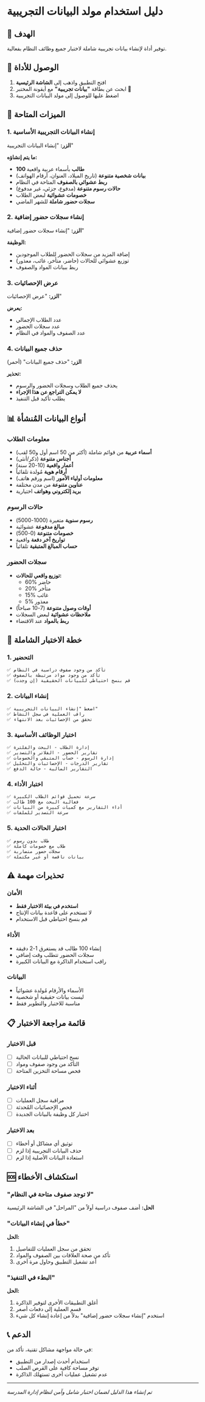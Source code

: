 # دليل استخدام مولد البيانات التجريبية

## 🎯 الهدف
توفير أداة لإنشاء بيانات تجريبية شاملة لاختبار جميع وظائف النظام بفعالية.

## 📍 الوصول للأداة
1. افتح التطبيق واذهب إلى **الشاشة الرئيسية**
2. ابحث عن بطاقة **"بيانات تجريبية"** مع أيقونة المختبر 🧪
3. اضغط عليها للوصول إلى مولد البيانات التجريبية

## 🔧 الميزات المتاحة

### 1. إنشاء البيانات التجريبية الأساسية
**الزر:** "إنشاء البيانات التجريبية"

**ما يتم إنشاؤه:**
- **100 طالب** بأسماء عربية واقعية
- **بيانات شخصية متنوعة** (تاريخ الميلاد، العنوان، أرقام الهواتف)
- **ربط عشوائي بالصفوف** المتاحة في النظام
- **حالات رسوم متنوعة** (مدفوع، جزئي، غير مدفوع)
- **خصومات عشوائية** لبعض الطلاب
- **سجلات حضور شاملة** للشهر الماضي

### 2. إنشاء سجلات حضور إضافية
**الزر:** "إنشاء سجلات حضور إضافية"

**الوظيفة:**
- إضافة المزيد من سجلات الحضور للطلاب الموجودين
- توزيع عشوائي للحالات (حاضر، متأخر، غائب، معذور)
- ربط ببيانات المواد والصفوف

### 3. عرض الإحصائيات
**الزر:** "عرض الإحصائيات"

**يعرض:**
- عدد الطلاب الإجمالي
- عدد سجلات الحضور
- عدد الصفوف والمواد في النظام

### 4. حذف جميع البيانات
**الزر:** "حذف جميع البيانات" (أحمر)

**تحذير:** 
- يحذف جميع الطلاب وسجلات الحضور والرسوم
- **لا يمكن التراجع عن هذا الإجراء**
- يطلب تأكيد قبل التنفيذ

## 📊 أنواع البيانات المُنشأة

### معلومات الطلاب
- **أسماء عربية** من قوائم شاملة (أكثر من 50 اسم أول و50 لقب)
- **أجناس متنوعة** (ذكر/أنثى)
- **أعمار واقعية** (10-20 سنة)
- **أرقام هوية** مُولدة تلقائياً
- **معلومات أولياء الأمور** (اسم ورقم هاتف)
- **عناوين متنوعة** من مدن مختلفة
- **بريد إلكتروني وهواتف** اختيارية

### حالات الرسوم
- **رسوم سنوية** متغيرة (1000-5000)
- **مبالغ مدفوعة** عشوائية
- **خصومات متنوعة** (0-500)
- **تواريخ آخر دفعة** واقعية
- **حساب المبالغ المتبقية** تلقائياً

### سجلات الحضور
- **توزيع واقعي للحالات:**
  - 60% حاضر
  - 20% متأخر  
  - 15% غائب
  - 5% معذور
- **أوقات وصول متنوعة** (7-10 صباحاً)
- **ملاحظات عشوائية** لبعض السجلات
- **ربط بالمواد** عند الاقتضاء

## 🧪 خطة الاختبار الشاملة

### 1. التحضير
```
✅ تأكد من وجود صفوف دراسية في النظام
✅ تأكد من وجود مواد مرتبطة بالصفوف
✅ قم بنسخ احتياطي للبيانات الحقيقية (إن وجدت)
```

### 2. إنشاء البيانات
```
✅ اضغط "إنشاء البيانات التجريبية"
✅ راقب العملية في سجل النشاط
✅ تحقق من الإحصائيات بعد الانتهاء
```

### 3. اختبار الوظائف الأساسية
```
✅ إدارة الطلاب - البحث والفلترة
✅ تقارير الحضور - الفلاتر والتصدير
✅ إدارة الرسوم - حساب المتبقي والخصومات
✅ تقارير الدرجات - الإحصائيات والتحليل
✅ التقارير المالية - حالة الدفع
```

### 4. اختبار الأداء
```
✅ سرعة تحميل قوائم الطلاب الكبيرة
✅ فعالية البحث مع 100 طالب
✅ أداء التقارير مع كميات كبيرة من البيانات
✅ سرعة التصدير للملفات
```

### 5. اختبار الحالات الحدية
```
✅ طلاب بدون رسوم
✅ طلاب مع خصومات كاملة
✅ سجلات حضور متضاربة
✅ بيانات ناقصة أو غير مكتملة
```

## ⚠️ تحذيرات مهمة

### الأمان
- **استخدم في بيئة الاختبار فقط**
- لا تستخدم على قاعدة بيانات الإنتاج
- قم بنسخ احتياطي قبل الاستخدام

### الأداء
- إنشاء 100 طالب قد يستغرق 1-2 دقيقة
- سجلات الحضور تتطلب وقت إضافي
- راقب استخدام الذاكرة مع البيانات الكبيرة

### البيانات
- الأسماء والأرقام مُولدة عشوائياً
- ليست بيانات حقيقية أو شخصية
- مناسبة للاختبار والتطوير فقط

## 📋 قائمة مراجعة الاختبار

### قبل الاختبار
- [ ] نسخ احتياطي للبيانات الحالية
- [ ] التأكد من وجود صفوف ومواد
- [ ] فحص مساحة التخزين المتاحة

### أثناء الاختبار
- [ ] مراقبة سجل العمليات
- [ ] فحص الإحصائيات المُحدثة
- [ ] اختبار كل وظيفة بالبيانات الجديدة

### بعد الاختبار
- [ ] توثيق أي مشاكل أو أخطاء
- [ ] حذف البيانات التجريبية إذا لزم
- [ ] استعادة البيانات الأصلية إذا لزم

## 🆘 استكشاف الأخطاء

### "لا توجد صفوف متاحة في النظام"
**الحل:** أضف صفوف دراسية أولاً من "المراحل" في الشاشة الرئيسية

### "خطأ في إنشاء البيانات"
**الحل:** 
1. تحقق من سجل العمليات للتفاصيل
2. تأكد من صحة العلاقات بين الصفوف والمواد
3. أعد تشغيل التطبيق وحاول مرة أخرى

### "البطء في التنفيذ"
**الحل:**
1. أغلق التطبيقات الأخرى لتوفير الذاكرة
2. قسم العملية إلى دفعات أصغر
3. استخدم "إنشاء سجلات حضور إضافية" بدلاً من إعادة إنشاء كل شيء

## 📞 الدعم
في حالة مواجهة مشاكل تقنية، تأكد من:
- استخدام أحدث إصدار من التطبيق
- توفر مساحة كافية على القرص الصلب
- عدم تشغيل عمليات أخرى تستهلك الذاكرة

---
*تم إنشاء هذا الدليل لضمان اختبار شامل وآمن لنظام إدارة المدرسة*
